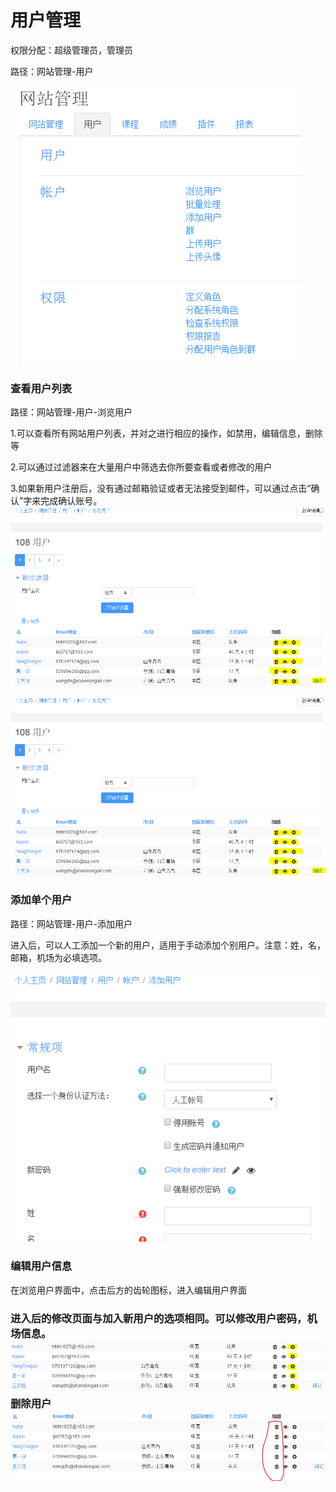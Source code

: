# 用户管理

权限分配：超级管理员，管理员

路径：网站管理-用户

![](/assets/user.png)

### 查看用户列表

路径：网站管理-用户-浏览用户

1.可以查看所有网站用户列表，并对之进行相应的操作，如禁用，编辑信息，删除等

2.可以通过过滤器来在大量用户中筛选去你所要查看或者修改的用户

3.如果新用户注册后，没有通过邮箱验证或者无法接受到邮件，可以通过点击“确认”字来完成确认账号。![](/assets/userliss.png)

![](/assets/userliss.png)

### 添加单个用户

路径：网站管理-用户-添加用户

进入后，可以人工添加一个新的用户，适用于手动添加个别用户。注意：姓，名，邮箱，机场为必填选项。

![](/assets/userimport.png)

### 编辑用户信息

在浏览用户界面中，点击后方的齿轮图标，进入编辑用户界面

### 进入后的修改页面与加入新用户的选项相同。可以修改用户密码，机场信息。![](/assets/usersetting.png)删除用户![](/assets/userdeletet.png)



